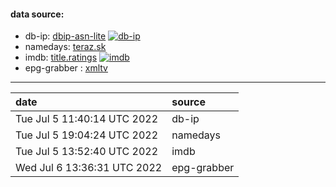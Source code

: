 #### data source:
- db-ip:  [dbip-asn-lite](https://db-ip.com/) [![db-ip](https://github.com/milankomaj/data/actions/workflows/db-ip.yml/badge.svg?event=schedule)](https://github.com/milankomaj/data/actions/workflows/db-ip.yml)
- namedays:  [teraz.sk](https://teraz.sk/)
- imdb:  [title.ratings](https://datasets.imdbws.com/) [![imdb](https://github.com/milankomaj/data/actions/workflows/imdb.yml/badge.svg?event=schedule)](https://github.com/milankomaj/data/actions/workflows/imdb.yml)
- epg-grabber :  [xmltv](https://m.tv.sms.cz)
---
**date** | **source**  
:--- | :--- 
Tue Jul  5 11:40:14 UTC 2022 | db-ip
Tue Jul  5 19:04:24 UTC 2022 | namedays
Tue Jul  5 13:52:40 UTC 2022 | imdb
Wed Jul  6 13:36:31 UTC 2022 | epg-grabber
